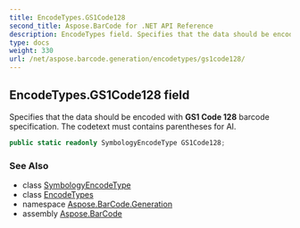 ```yaml
---
title: EncodeTypes.GS1Code128
second_title: Aspose.BarCode for .NET API Reference
description: EncodeTypes field. Specifies that the data should be encoded with GS1 Code 128 barcode specification. The codetext must contains parentheses for AI
type: docs
weight: 330
url: /net/aspose.barcode.generation/encodetypes/gs1code128/
---
```

## EncodeTypes.GS1Code128 field

Specifies that the data should be encoded with **GS1 Code 128** barcode specification. The codetext must contains parentheses for AI.

```csharp
public static readonly SymbologyEncodeType GS1Code128;
```

### See Also

* class [SymbologyEncodeType](../../symbologyencodetype/)
* class [EncodeTypes](../)
* namespace [Aspose.BarCode.Generation](../../../aspose.barcode.generation/)
* assembly [Aspose.BarCode](../../../)


